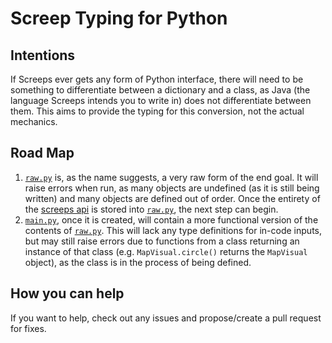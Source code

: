 # Screep Typing for Python

## Intentions

If Screeps ever gets any form of Python interface, there will need to be something to differentiate between a dictionary and a class, as Java (the language Screeps intends you to write in) does not differentiate between them. This aims to provide the typing for this conversion, not the actual mechanics.

## Road Map

1. [`raw.py`](raw.py) is, as the name suggests, a very raw form of the end goal. It will raise errors when run, as many objects are undefined (as it is still being written) and many objects are defined out of order. Once the entirety of the [screeps api](https://docs.screeps.com/api) is stored into [`raw.py`](raw.py), the next step can begin.
2.  [`main.py`](main.py), once it is created, will contain a more functional version of the contents of [`raw.py`](raw.py). This will lack any type definitions for in-code inputs, but may still raise errors due to functions from a class returning an instance of that class (e.g. `MapVisual.circle()` returns the `MapVisual` object), as the class is in the process of being defined.

## How you can help

If you want to help, check out any issues and propose/create a pull request for fixes.
